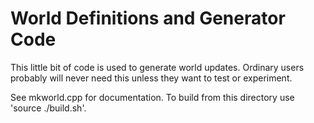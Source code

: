 World Definitions and Generator Code
======

This little bit of code is used to generate world updates. Ordinary users probably will never need this unless they want to test or experiment.

See mkworld.cpp for documentation. To build from this directory use 'source ./build.sh'.


